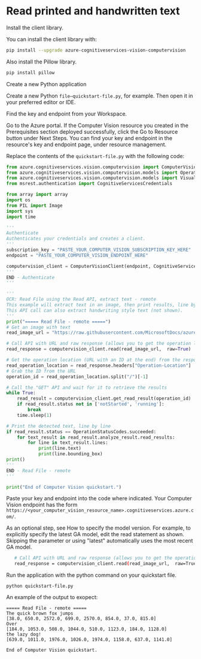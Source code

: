 # Read printed and handwritten text

Install the client library.

You can install the client library with:

```bash
pip install --upgrade azure-cognitiveservices-vision-computervision
```

Also install the Pillow library.

```bash
pip install pillow
```

Create a new Python application

Create a new Python `file—quickstart-file.py`, for example. Then open it in your preferred editor or IDE.

Find the key and endpoint from your Workspace. 

<!--- reword below --->

Go to the Azure portal. If the Computer Vision resource you created in the Prerequisites section deployed successfully, click the Go to Resource button under Next Steps. You can find your key and endpoint in the resource's key and endpoint page, under resource management.

Replace the contents of the `quickstart-file.py` with the following code:

```Python
from azure.cognitiveservices.vision.computervision import ComputerVisionClient
from azure.cognitiveservices.vision.computervision.models import OperationStatusCodes
from azure.cognitiveservices.vision.computervision.models import VisualFeatureTypes
from msrest.authentication import CognitiveServicesCredentials

from array import array
import os
from PIL import Image
import sys
import time

'''
Authenticate
Authenticates your credentials and creates a client.
'''
subscription_key = "PASTE_YOUR_COMPUTER_VISION_SUBSCRIPTION_KEY_HERE"
endpoint = "PASTE_YOUR_COMPUTER_VISION_ENDPOINT_HERE"

computervision_client = ComputerVisionClient(endpoint, CognitiveServicesCredentials(subscription_key))
'''
END - Authenticate
'''

'''
OCR: Read File using the Read API, extract text - remote
This example will extract text in an image, then print results, line by line.
This API call can also extract handwriting style text (not shown).
'''
print("===== Read File - remote =====")
# Get an image with text
read_image_url = "https://raw.githubusercontent.com/MicrosoftDocs/azure-docs/master/articles/cognitive-services/Computer-vision/Images/readsample.jpg"

# Call API with URL and raw response (allows you to get the operation location)
read_response = computervision_client.read(read_image_url,  raw=True)

# Get the operation location (URL with an ID at the end) from the response
read_operation_location = read_response.headers["Operation-Location"]
# Grab the ID from the URL
operation_id = read_operation_location.split("/")[-1]

# Call the "GET" API and wait for it to retrieve the results 
while True:
    read_result = computervision_client.get_read_result(operation_id)
    if read_result.status not in ['notStarted', 'running']:
        break
    time.sleep(1)

# Print the detected text, line by line
if read_result.status == OperationStatusCodes.succeeded:
    for text_result in read_result.analyze_result.read_results:
        for line in text_result.lines:
            print(line.text)
            print(line.bounding_box)
print()
'''
END - Read File - remote
'''

print("End of Computer Vision quickstart.")
```

Paste your key and endpoint into the code where indicated. Your Computer Vision endpoint has the form `https://<your_computer_vision_resource_name>.cognitiveservices.azure.com/`.

As an optional step, see How to specify the model version. For example, to explicitly specify the latest GA model, edit the read statement as shown. Skipping the parameter or using "latest" automatically uses the most recent GA model.

```bash
   # Call API with URL and raw response (allows you to get the operation location)
   read_response = computervision_client.read(read_image_url,  raw=True, model_version="2022-04-30")
```

Run the application with the python command on your quickstart file.

`python quickstart-file.py`

An example of the output to exopect:

```T
===== Read File - remote =====
The quick brown fox jumps
[38.0, 650.0, 2572.0, 699.0, 2570.0, 854.0, 37.0, 815.0]
Over
[184.0, 1053.0, 508.0, 1044.0, 510.0, 1123.0, 184.0, 1128.0]
the lazy dog!
[639.0, 1011.0, 1976.0, 1026.0, 1974.0, 1158.0, 637.0, 1141.0]

End of Computer Vision quickstart.
```